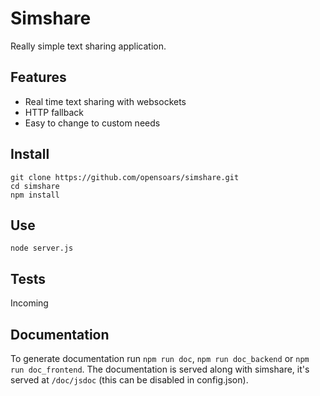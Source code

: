 # Simshare

Really simple text sharing application.

## Features

* Real time text sharing with websockets
* HTTP fallback
* Easy to change to custom needs


## Install

```
git clone https://github.com/opensoars/simshare.git
cd simshare
npm install
```


## Use

`node server.js`

## Tests

Incoming


## Documentation

To generate documentation run `npm run doc`, `npm run doc_backend` or `npm run doc_frontend`.  The documentation is served along with simshare, it's served at `/doc/jsdoc` (this can be disabled in config.json).